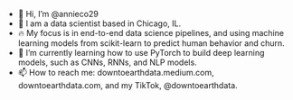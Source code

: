 - 👋 Hi, I’m @annieco29
- 👀 I am a data scientist based in Chicago, IL.
- 🔥 My focus is in end-to-end data science pipelines, and using machine learning models from scikit-learn to predict human behavior and churn.
- 🌱 I’m currently learning how to use PyTorch to build deep learning models, such as CNNs, RNNs, and NLP models. 
- 📫 How to reach me: downtoearthdata.medium.com, downtoearthdata.com, and my TikTok, @downtoearthdata.

<!---
annieco29/annieco29 is a ✨ special ✨ repository because its `README.md` (this file) appears on your GitHub profile.
You can click the Preview link to take a look at your changes.
--->
